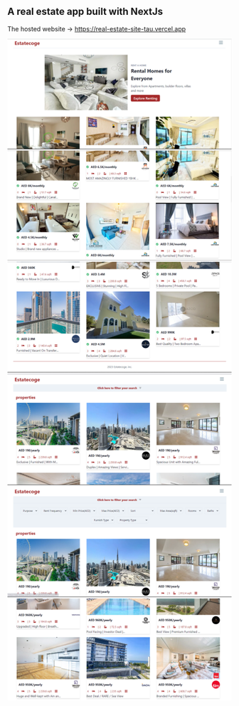 A real estate app built with NextJs
---
The hosted website -> https://real-estate-site-tau.vercel.app

![](./assets/images/image-estateCog-home1.png)
![](./assets/images/image-estateCog-home2.png)
![](./assets/images/image-estateCog-home3.png)
![](./assets/images/image-estateCog-home4.png)
![](./assets/images/image-estateCog-home5.png)
![](./assets/images/image-estateCog-home6.png)
